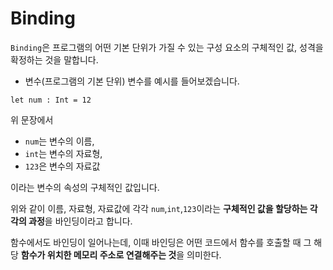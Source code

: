 # Binding

`Binding`은 프로그램의 어떤 기본 단위가 가질 수 있는 구성 요소의 구체적인 값, 성격을 확정하는 것을 말합니다.
* 변수(프로그램의 기본 단위)
변수를 예시를 들어보겠습니다.
```
let num : Int = 12
```
위 문장에서

* `num`는 변수의 이름,
* `int`는 변수의 자료형,
* `123`은 변수의 자료값

이라는 변수의 속성의 구체적인 값입니다.

위와 같이 이름, 자료형, 자료값에 각각 `num`,`int`,`123`이라는 **구체적인 값을 할당하는 각각의 과정**을 바인딩이라고 합니다.

함수에서도 바인딩이 일어나는데, 이때 바인딩은 어떤 코드에서 함수를 호출할 때 그 해당 **함수가 위치한 메모리 주소로 연결해주는 것**을 의미한다.
